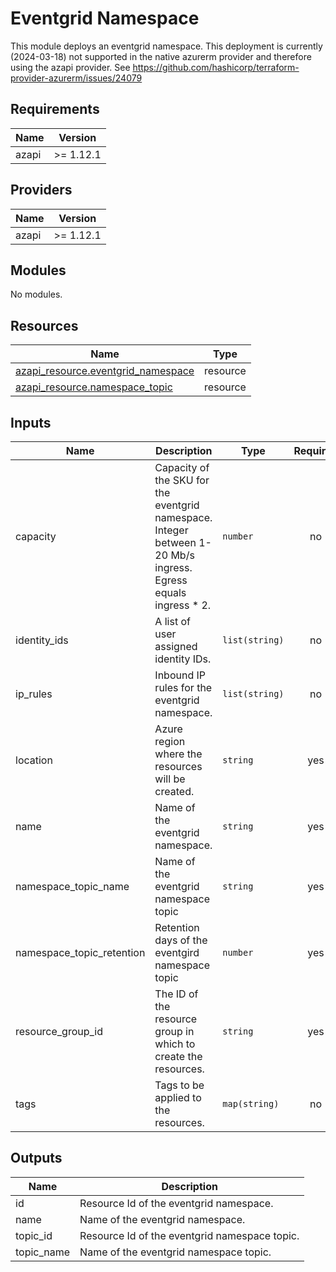 # Eventgrid Namespace

 This module deploys an eventgrid namespace. This deployment is currently
 (2024-03-18) not supported in the native azurerm provider and therefore using
 the azapi provider. See
 https://github.com/hashicorp/terraform-provider-azurerm/issues/24079

## Requirements

| Name | Version |
|------|---------|
| azapi | >= 1.12.1 |

## Providers

| Name | Version |
|------|---------|
| azapi | >= 1.12.1 |

## Modules

No modules.

## Resources

| Name | Type |
|------|------|
| [azapi_resource.eventgrid_namespace](https://registry.terraform.io/providers/Azure/azapi/latest/docs/resources/resource) | resource |
| [azapi_resource.namespace_topic](https://registry.terraform.io/providers/Azure/azapi/latest/docs/resources/resource) | resource |

## Inputs

| Name | Description | Type | Required |
|------|-------------|------|:--------:|
| capacity | Capacity of the SKU for the eventgrid namespace. Integer between 1-20 Mb/s ingress. Egress equals ingress * 2. | `number` | no |
| identity\_ids | A list of user assigned identity IDs. | `list(string)` | no |
| ip\_rules | Inbound IP rules for the eventgrid namespace. | `list(string)` | no |
| location | Azure region where the resources will be created. | `string` | yes |
| name | Name of the eventgrid namespace. | `string` | yes |
| namespace\_topic\_name | Name of the eventgrid namespace topic | `string` | yes |
| namespace\_topic\_retention | Retention days of the eventgird namespace topic | `number` | yes |
| resource\_group\_id | The ID of the resource group in which to create the resources. | `string` | yes |
| tags | Tags to be applied to the resources. | `map(string)` | no |

## Outputs

| Name | Description |
|------|-------------|
| id | Resource Id of the eventgrid namespace. |
| name | Name of the eventgrid namespace. |
| topic\_id | Resource Id of the eventgrid namespace topic. |
| topic\_name | Name of the eventgrid namespace topic. |
